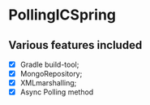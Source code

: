 # PollingICSpring
## Various features included
- [X] Gradle build-tool;
- [X] MongoRepository;
- [X] XMLmarshalling; 
- [X] Async Polling method
